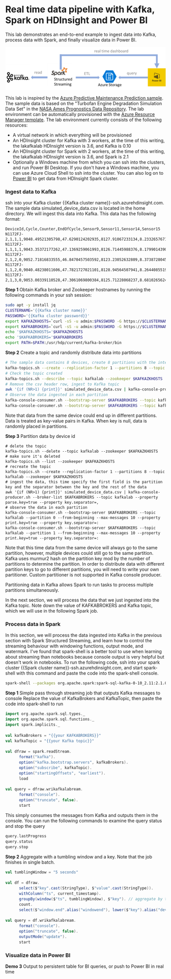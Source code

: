 # Real time data pipeline with Kafka, Spark on HDInsight and Power BI #

This lab demonstrates an end-to-end example to ingest data into Kafka, process data with Spark, and finally visualize data in Power BI.

![Alt text](/KafkaSparkBILab/diagram.png?raw=true "Data Pipeline")

This lab is inspired by the [Azure Predictive Maintenance Prediction sample](https://gallery.cortanaintelligence.com/Collection/Predictive-Maintenance-Template-3).  The sample data is based on the "Turbofan Engine Degradation Simulation Data Set" in the [NASA Ames Prognostics Data Repository](http://ti.arc.nasa.gov/tech/dash/pcoe/prognostic-data-repository/). The lab environment can be automatically provisioned with the [Azure Resource Manager template]().  The lab environment currently consists of the following resources:

* A virtual network in which everything will be provisioned
* An HDInsight cluster for Kafka with 3 workers, at the time of this writing, the lakafkalab HDInsight version is 3.6, and Kafka is 0.10
* An HDInsight cluster for Spark with 2 workers, at the time of this writing, the lakafkalab HDInsight version is 3.6, and Spark is 2.1
* Optionally a Windows machine from which you can ssh into the clusters, and run Power BI Desktop.  If you don't have a Windows machine, you can use Azure Cloud Shell to ssh into the cluster. You can also log on to [Power BI](https://powerbi.com) to get data from HDInsight Spark cluster.  

### Ingest data to Kafka ###
ssh into your Kafka cluster {{Kafka cluster name}}-ssh.azurehdinsight.com. The sample data simulated_device_data.csv is located in the home directory. We will ingest this data into Kafka. This data has the following format:
```csv
DeviceId,Cycle,Counter,EndOfCycle,Sensor9,Sensor11,Sensor14,Sensor15
N1172FJ-2,1,1,1,9048.49521305798,47.6290124202935,8127.91067233134,8.2332657671585
N1172FJ-1,1,1,1,9043.35372177262,47.1369259061993,8126.71445988376,8.17990143908579
N1172FJ-2,1,2,0,9052.71816833555,46.8470457503592,8123.23052632809,8.37387280454549
N1172FJ-1,1,2,0,9040.48238011606,47.7821727021101,8128.94564507941,8.26440855195816
N1172FJ-2,1,3,0,9053.00339110528,47.3061069800384,8125.71228068237,8.68102656244265
```

__Step 1__ Obtain Kafka broker and Zookeeper hostnames by running the following commands in your ssh session:
```sh
sudo apt -y install jq
CLUSTERNAME='{{Kafka cluster name}}'
PASSWORD='{{Kafka cluster password}}'
export KAFKAZKHOSTS=`curl -sS -u admin:$PASSWORD -G https://$CLUSTERNAME.azurehdinsight.net/api/v1/clusters/$CLUSTERNAME/services/ZOOKEEPER/components/ZOOKEEPER_SERVER | jq -r '["\(.host_components[].HostRoles.host_name):2181"] | join(",")' | cut -d',' -f1,2`
export KAFKABROKERS=`curl -sS -u admin:$PASSWORD -G https://$CLUSTERNAME.azurehdinsight.net/api/v1/clusters/$CLUSTERNAME/services/KAFKA/components/KAFKA_BROKER | jq -r '["\(.host_components[].HostRoles.host_name):9092"] | join(",")' | cut -d',' -f1,2`
echo '$KAFKAZKHOSTS='$KAFKAZKHOSTS
echo '$KAFKABROKERS='$KAFKABROKERS
export PATH=$PATH:/usr/hdp/current/kafka-broker/bin
```

__Step 2__ Create a topic and randomly distribute data into partitions
```sh
# The sample data contains 8 devices, create 8 partitions with the intention to partition by device
kafka-topics.sh --create --replication-factor 1 --partitions 8 --topic kafkalab --zookeeper $KAFKAZKHOSTS
# Check the topic created
kafka-topics.sh --describe --topic kafkalab --zookeeper $KAFKAZKHOSTS
# Remove the csv header row, ingest to Kafka topic
awk '{if (NR>1) {print}}' simulated_device_data.csv | kafka-console-producer.sh --broker-list $KAFKABROKERS --topic kafkalab
# Observe the data ingested in each partition
kafka-console-consumer.sh --bootstrap-server $KAFKABROKERS --topic kafkalab --partition 0 --from-beginning --max-messages 10
kafka-console-consumer.sh --bootstrap-server $KAFKABROKERS --topic kafkalab --partition 1 --from-beginning --max-messages 10
```
Note that data from the same device could end up in different partitions. Data is treated as key-value pairs in Kafka. When key is null, data is randomly placed in partitions. 

__Step 3__ Partition data by device id
```
# delete the topic
kafka-topics.sh --delete --topic kafkalab --zookeeper $KAFKAZKHOSTS
# make sure it's deleted
kafka-topics.sh --list --zookeeper $KAFKAZKHOSTS
# recreate the topic
kafka-topics.sh --create --replication-factor 1 --partitions 8 --topic kafkalab --zookeeper $KAFKAZKHOSTS
# ingest the data, this time specify the first field is the partition key and the separator between the key and the rest of the data
awk '{if (NR>1) {print}}' simulated_device_data.csv | kafka-console-producer.sh --broker-list $KAFKABROKERS --topic kafkalab --property parse.key=true --property key.separator=,
# observe the data in each partition
kafka-console-consumer.sh --bootstrap-server $KAFKABROKERS --topic kafkalab --partition 0 --from-beginning --max-messages 10 --property print.key=true --property key.separator=:
kafka-console-consumer.sh --bootstrap-server $KAFKABROKERS --topic kafkalab --partition 1 --from-beginning --max-messages 10 --property print.key=true --property key.separator=:
```
Note that this time data from the same device will always go to the same partition, however, multiple devices could still go to the same partition. Kafka uses murmur2 hash on the partition key mod by the number of partitions to determine the partition. In order to distribute data with different partition keys to go to different partitions, you will need to write your own partitioner. Custom partitioner is not supported in Kafka console producer. 

Partitioning data in Kafka allows Spark to run tasks to process multiple partitions simultaneously. 

In the next section, we will process the data that we just ingested into the Kafka topic. Note down the value of KAFKABROKERS and Kafka topic, which we will use in the following Spark job.

### Process data in Spark ###
In this section, we will process the data ingested into Kafka in the previous section with Spark Structured Streaming, and learn how to control the streaming behaviour with windowing functions, output mode, and watermark. I've found that spark-shell is a better tool to use when learning about streaming than notebooks because console output is very helpful but doesn't work in notebooks. To run the following code, ssh into your spark cluster {{Spark cluster name}}-ssh.azurehdinsight.com, and start spark-shell with this command and paste the code into the spark-shell console. 
```sh
spark-shell --packages org.apache.spark:spark-sql-kafka-0-10_2.11:2.1.0
```

__Step 1__ Simple pass through streaming job that outputs Kafka messages to console
Replace the value of KafkaBrokers and KafkaTopic, then paste the code into spark-shell to run
```scala
import org.apache.spark.sql.types._
import org.apache.spark.sql.functions._
import spark.implicits._ 

val kafkaBrokers = "{{your KAFKABROKERS}}"
val kafkaTopic = "{{your Kafka topic}}"

val dfraw = spark.readStream.
      format("kafka").
      option("kafka.bootstrap.servers", kafkaBrokers).
      option("subscribe", kafkaTopic). 
      option("startingOffsets", "earliest"). 
      load

val query = dfraw.wrikafkalabream.
      format("console").  
      option("truncate", false).
      start
```
This simply consumes the messages from Kafka and outputs them in the console. You can run the following commands to examine the query status and stop the query
```scala
query.lastProgress
query.status
query.stop
```

__Step 2__ Aggregate with a tumbling window and a key. Note that the job finishes in single batch.
```scala
val tumblingWindow = "5 seconds"

val df = dfraw.
      select($"key".cast(StringType), $"value".cast(StringType)).
      withColumn("ts", current_timestamp).
      groupBy(window($"ts", tumblingWindow), $"key"). // aggregate by tumbling window and key
      count.
      select($"window.end".alias("windowend"), lower($"key").alias("deviceid"), $"count")

val query = df.wrikafkalabream.
      format("console").  
      option("truncate", false).
      outputMode("update").
      start
```

### Visualize data in Power BI ###
__Demo 3__ Output to persistent table for BI queries, or push to Power BI in real time